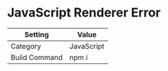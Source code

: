 # JavaScript Renderer Error

| Setting       | Value      |
| ------------- | ---------- |
| Category      | JavaScript |
| Build Command | npm i      |
